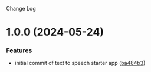 Change Log

# 1.0.0 (2024-05-24)


### Features

* initial commit of text to speech starter app ([ba484b3](https://github.com/deepgram-starters/nextjs-text-to-speech/commit/ba484b33b61b2e184f36dd3dff464650ff207082))
